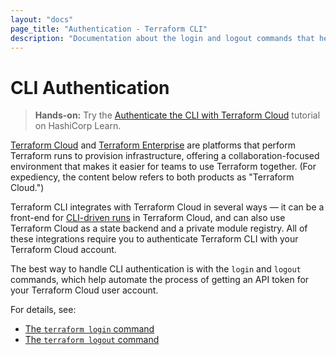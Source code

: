 ```yaml
---
layout: "docs"
page_title: "Authentication - Terraform CLI"
description: "Documentation about the login and logout commands that help automate getting an API token for your Terraform Cloud account."
---
```


# CLI Authentication

> **Hands-on:** Try the [Authenticate the CLI with Terraform Cloud](https://learn.hashicorp.com/tutorials/terraform/cloud-login?in=terraform/cloud&utm_source=WEBSITE&utm_medium=WEB_IO&utm_offer=ARTICLE_PAGE&utm_content=DOCS) tutorial on HashiCorp Learn.

[Terraform Cloud](/docs/cloud/index.html) and
[Terraform Enterprise](/docs/enterprise/index.html) are platforms that perform
Terraform runs to provision infrastructure, offering a collaboration-focused
environment that makes it easier for teams to use Terraform together. (For
expediency, the content below refers to both products as "Terraform Cloud.")

Terraform CLI integrates with Terraform Cloud in several ways — it can be a
front-end for [CLI-driven runs](/docs/cloud/run/cli.html) in Terraform Cloud,
and can also use Terraform Cloud as a state backend and a private module
registry. All of these integrations require you to authenticate Terraform CLI
with your Terraform Cloud account.

The best way to handle CLI authentication is with the `login` and `logout`
commands, which help automate the process of getting an API token for your
Terraform Cloud user account.

For details, see:

- [The `terraform login` command](/docs/cli/commands/login.html)
- [The `terraform logout` command](/docs/cli/commands/logout.html)
